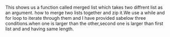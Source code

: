 This shows us a function called merged list which takes two diffrent list as an argument. how to merge two lists together and zip it.We use a while and for loop to iterate through them and I have provided sabelow three conditions.when one is larger than the other,second one is larger than first list and 
and having same length.